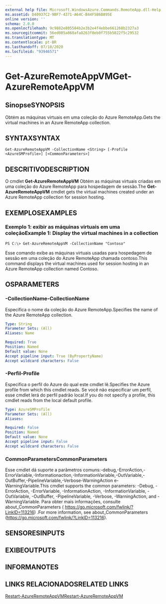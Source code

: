 ```yaml
---
external help file: Microsoft.WindowsAzure.Commands.RemoteApp.dll-Help.xml
ms.assetid: D40937C2-9BF7-4371-A64C-B44F5B6B895E
online version: ''
schema: 2.0.0
ms.openlocfilehash: 9c9882e805504b2e3b2e4f4ebbe661268b2327a3
ms.sourcegitcommit: 56ed085a868afa8263f8eb0f755b5822f5c29532
ms.translationtype: MT
ms.contentlocale: pt-BR
ms.lasthandoff: 07/18/2020
ms.locfileid: "93946571"
---
```

# <span data-ttu-id="e80a5-101">Get-AzureRemoteAppVM</span><span class="sxs-lookup"><span data-stu-id="e80a5-101">Get-AzureRemoteAppVM</span></span>

## <span data-ttu-id="e80a5-102">Sinopse</span><span class="sxs-lookup"><span data-stu-id="e80a5-102">SYNOPSIS</span></span>
<span data-ttu-id="e80a5-103">Obtém as máquinas virtuais em uma coleção do Azure RemoteApp.</span><span class="sxs-lookup"><span data-stu-id="e80a5-103">Gets the virtual machines in an Azure RemoteApp collection.</span></span>

## <span data-ttu-id="e80a5-104">SYNTAX</span><span class="sxs-lookup"><span data-stu-id="e80a5-104">SYNTAX</span></span>

```
Get-AzureRemoteAppVM -CollectionName <String> [-Profile <AzureSMProfile>] [<CommonParameters>]
```

## <span data-ttu-id="e80a5-105">DESCRITIVO</span><span class="sxs-lookup"><span data-stu-id="e80a5-105">DESCRIPTION</span></span>
<span data-ttu-id="e80a5-106">O cmdlet **Get-AzureRemoteAppVM** Obtém as máquinas virtuais criadas em uma coleção do Azure RemoteApp para hospedagem de sessão.</span><span class="sxs-lookup"><span data-stu-id="e80a5-106">The **Get-AzureRemoteAppVM** cmdlet gets the virtual machines created under an Azure RemoteApp collection for session hosting.</span></span>

## <span data-ttu-id="e80a5-107">EXEMPLOS</span><span class="sxs-lookup"><span data-stu-id="e80a5-107">EXAMPLES</span></span>

### <span data-ttu-id="e80a5-108">Exemplo 1: exibir as máquinas virtuais em uma coleção</span><span class="sxs-lookup"><span data-stu-id="e80a5-108">Example 1: Display the virtual machines in a collection</span></span>
```
PS C:\> Get-AzureRemoteAppVM -CollectionName "Contoso"
```

<span data-ttu-id="e80a5-109">Esse comando exibe as máquinas virtuais usadas para hospedagem de sessão em uma coleção do Azure RemoteApp chamada contoso.</span><span class="sxs-lookup"><span data-stu-id="e80a5-109">This command displays the virtual machines used for session hosting in an Azure RemoteApp collection named Contoso.</span></span>

## <span data-ttu-id="e80a5-110">OS</span><span class="sxs-lookup"><span data-stu-id="e80a5-110">PARAMETERS</span></span>

### <span data-ttu-id="e80a5-111">-CollectionName</span><span class="sxs-lookup"><span data-stu-id="e80a5-111">-CollectionName</span></span>
<span data-ttu-id="e80a5-112">Especifica o nome da coleção do Azure RemoteApp.</span><span class="sxs-lookup"><span data-stu-id="e80a5-112">Specifies the name of the Azure RemoteApp collection.</span></span>

```yaml
Type: String
Parameter Sets: (All)
Aliases: Name

Required: True
Position: Named
Default value: None
Accept pipeline input: True (ByPropertyName)
Accept wildcard characters: False
```

### <span data-ttu-id="e80a5-113">-Perfil</span><span class="sxs-lookup"><span data-stu-id="e80a5-113">-Profile</span></span>
<span data-ttu-id="e80a5-114">Especifica o perfil do Azure do qual este cmdlet lê.</span><span class="sxs-lookup"><span data-stu-id="e80a5-114">Specifies the Azure profile from which this cmdlet reads.</span></span>
<span data-ttu-id="e80a5-115">Se você não especificar um perfil, esse cmdlet lerá do perfil padrão local.</span><span class="sxs-lookup"><span data-stu-id="e80a5-115">If you do not specify a profile, this cmdlet reads from the local default profile.</span></span>

```yaml
Type: AzureSMProfile
Parameter Sets: (All)
Aliases: 

Required: False
Position: Named
Default value: None
Accept pipeline input: False
Accept wildcard characters: False
```

### <span data-ttu-id="e80a5-116">CommonParameters</span><span class="sxs-lookup"><span data-stu-id="e80a5-116">CommonParameters</span></span>
<span data-ttu-id="e80a5-117">Esse cmdlet dá suporte a parâmetros comuns:-debug,-ErrorAction,-ErrorVariable,-Informationaction,-InformationVariable,-OutVariable,-OutBuffer,-PipelineVariable,-Verbose-WarningAction e-WarningVariable.</span><span class="sxs-lookup"><span data-stu-id="e80a5-117">This cmdlet supports the common parameters: -Debug, -ErrorAction, -ErrorVariable, -InformationAction, -InformationVariable, -OutVariable, -OutBuffer, -PipelineVariable, -Verbose, -WarningAction, and -WarningVariable.</span></span> <span data-ttu-id="e80a5-118">Para obter mais informações, consulte about_CommonParameters ( https://go.microsoft.com/fwlink/?LinkID=113216) .</span><span class="sxs-lookup"><span data-stu-id="e80a5-118">For more information, see about_CommonParameters (https://go.microsoft.com/fwlink/?LinkID=113216).</span></span>

## <span data-ttu-id="e80a5-119">SENSORES</span><span class="sxs-lookup"><span data-stu-id="e80a5-119">INPUTS</span></span>

## <span data-ttu-id="e80a5-120">EXIBE</span><span class="sxs-lookup"><span data-stu-id="e80a5-120">OUTPUTS</span></span>

## <span data-ttu-id="e80a5-121">INFORMA</span><span class="sxs-lookup"><span data-stu-id="e80a5-121">NOTES</span></span>

## <span data-ttu-id="e80a5-122">LINKS RELACIONADOS</span><span class="sxs-lookup"><span data-stu-id="e80a5-122">RELATED LINKS</span></span>

[<span data-ttu-id="e80a5-123">Restart-AzureRemoteAppVM</span><span class="sxs-lookup"><span data-stu-id="e80a5-123">Restart-AzureRemoteAppVM</span></span>](./Restart-AzureRemoteAppVM.md)


